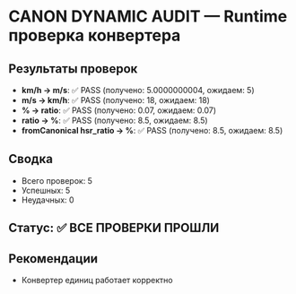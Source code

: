 # CANON DYNAMIC AUDIT — Runtime проверка конвертера

## Результаты проверок

- **km/h → m/s**: ✅ PASS (получено: 5.0000000004, ожидаем: 5)
- **m/s → km/h**: ✅ PASS (получено: 18, ожидаем: 18)
- **% → ratio**: ✅ PASS (получено: 0.07, ожидаем: 0.07)
- **ratio → %**: ✅ PASS (получено: 8.5, ожидаем: 8.5)
- **fromCanonical hsr_ratio → %**: ✅ PASS (получено: 8.5, ожидаем: 8.5)

## Сводка
- Всего проверок: 5
- Успешных: 5
- Неудачных: 0

## Статус: ✅ ВСЕ ПРОВЕРКИ ПРОШЛИ

## Рекомендации
- Конвертер единиц работает корректно
